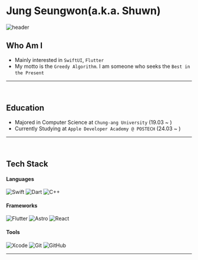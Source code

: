 # Jung Seungwon(a.k.a. Shuwn)
![header](https://capsule-render.vercel.app/api?type=venom&color=e5a0a6&height=300&section=header&text=I\'m%20a%20Greedy%20Developer%20&fontSize=40&desc=I%20do%20my%20best%20in%20all%20my%20\'Current\'
)

## Who Am I
- Mainly interested in `SwiftUI`, `Flutter`
- My motto is the `Greedy Algorithm`. I am someone who seeks the `Best in the Present`
&nbsp;  
***
&nbsp;
&nbsp;

## Education
- Majored in Computer Science at `Chung-ang University` (19.03 ~ )
- Currently Studying at `Apple Developer Academy @ POSTECH` (24.03 ~ )
&nbsp;  
***
&nbsp;
&nbsp;

## Tech Stack
#### Languages
![Swift](https://img.shields.io/badge/swift-F54A2A?style=for-the-badge&logo=swift&logoColor=white)
![Dart](https://img.shields.io/badge/dart-%230175C2.svg?style=for-the-badge&logo=dart&logoColor=white)
![C++](https://img.shields.io/badge/c++-%2300599C.svg?style=for-the-badge&logo=c%2B%2B&logoColor=white)

#### Frameworks
![Flutter](https://img.shields.io/badge/Flutter-%2302569B.svg?style=for-the-badge&logo=Flutter&logoColor=white)
![Astro](https://img.shields.io/badge/astro-%232C2052.svg?style=for-the-badge&logo=astro&logoColor=white)
![React](https://img.shields.io/badge/react-%2320232a.svg?style=for-the-badge&logo=react&logoColor=%2361DAFB)

#### Tools
![Xcode](https://img.shields.io/badge/Xcode-007ACC?style=for-the-badge&logo=Xcode&logoColor=white)
![Git](https://img.shields.io/badge/git-%23F05033.svg?style=for-the-badge&logo=git&logoColor=white)
![GitHub](https://img.shields.io/badge/github-%23121011.svg?style=for-the-badge&logo=github&logoColor=white)
&nbsp;  
***
&nbsp;
&nbsp;

<!--
**frankwon11/frankwon11** is a ✨ _special_ ✨ repository because its `README.md` (this file) appears on your GitHub profile.

Here are some ideas to get you started:

- 🔭 I’m currently working on ...
- 🌱 I’m currently learning ...
- 👯 I’m looking to collaborate on ...
- 🤔 I’m looking for help with ...
- 💬 Ask me about ...
- 📫 How to reach me: ...
- 😄 Pronouns: ...
- ⚡ Fun fact: ...
-->
